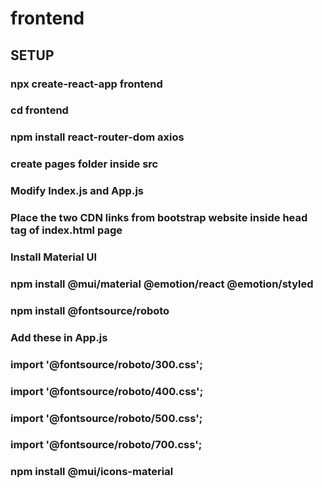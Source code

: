 # frontend

## SETUP

### npx create-react-app frontend
### cd frontend
### npm install react-router-dom axios
### create pages folder inside src
### Modify **Index.js** and **App.js**
### Place the two CDN links from bootstrap website inside head tag of **index.html** page
### Install Material UI
### npm install @mui/material @emotion/react @emotion/styled
### npm install @fontsource/roboto
### Add these in App.js
### import '@fontsource/roboto/300.css';
### import '@fontsource/roboto/400.css';
### import '@fontsource/roboto/500.css';
### import '@fontsource/roboto/700.css';
### npm install @mui/icons-material
